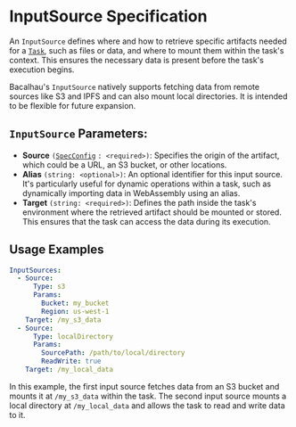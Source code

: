 # InputSource Specification

An `InputSource` defines where and how to retrieve specific artifacts needed for a [`Task`](job-specification/task/), such as files or data, and where to mount them within the task's context. This ensures the necessary data is present before the task's execution begins.

Bacalhau's `InputSource` natively supports fetching data from remote sources like S3 and IPFS and can also mount local directories. It is intended to be flexible for future expansion.

## `InputSource` Parameters:

* **Source** `(`[`SpecConfig`](job-specification/spec-config/) `: <required>)`: Specifies the origin of the artifact, which could be a URL, an S3 bucket, or other locations.
* **Alias** `(string: <optional>)`: An optional identifier for this input source. It's particularly useful for dynamic operations within a task, such as dynamically importing data in WebAssembly using an alias.
* **Target** `(string: <required>)`: Defines the path inside the task's environment where the retrieved artifact should be mounted or stored. This ensures that the task can access the data during its execution.

## Usage Examples

```YAML
InputSources:
  - Source:
      Type: s3
      Params:
        Bucket: my_bucket
        Region: us-west-1
    Target: /my_s3_data
  - Source:
      Type: localDirectory
      Params:
        SourcePath: /path/to/local/directory
        ReadWrite: true
    Target: /my_local_data
```

In this example, the first input source fetches data from an S3 bucket and mounts it at `/my_s3_data` within the task. The second input source mounts a local directory at `/my_local_data` and allows the task to read and write data to it.
